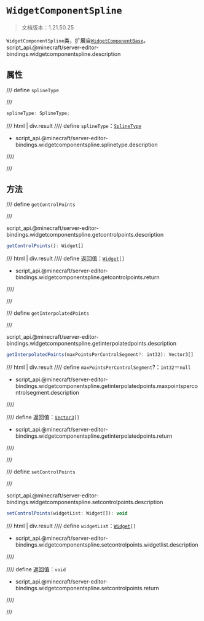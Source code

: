 # `WidgetComponentSpline`

> 文档版本：1.21.50.25

`WidgetComponentSpline`类，扩展自[`WidgetComponentBase`](./widgetcomponentbase.md)。script_api.@minecraft/server-editor-bindings.widgetcomponentspline.description

## 属性

/// define
`splineType`


///

```js
splineType: SplineType;
```

/// html | div.result
//// define
`splineType`：[`SplineType`](./splinetype.md)

- script_api.@minecraft/server-editor-bindings.widgetcomponentspline.splinetype.description


////

///


## 方法

/// define
`getControlPoints`


///

script_api.@minecraft/server-editor-bindings.widgetcomponentspline.getcontrolpoints.description

```js
getControlPoints(): Widget[]
```

/// html | div.result
//// define
返回值：<code><a href="../widget/">Widget</a>[]</code>

- script_api.@minecraft/server-editor-bindings.widgetcomponentspline.getcontrolpoints.return


////

///


/// define
`getInterpolatedPoints`


///

script_api.@minecraft/server-editor-bindings.widgetcomponentspline.getinterpolatedpoints.description

```js
getInterpolatedPoints(maxPointsPerControlSegment?: int32): Vector3[]
```

/// html | div.result
//// define
`maxPointsPerControlSegment`?：`int32`＝`null`

- script_api.@minecraft/server-editor-bindings.widgetcomponentspline.getinterpolatedpoints.maxpointspercontrolsegment.description


////

//// define
返回值：<code><a href="../../../server/beta/vector3/">Vector3</a>[]</code>

- script_api.@minecraft/server-editor-bindings.widgetcomponentspline.getinterpolatedpoints.return


////

///


/// define
`setControlPoints`


///

script_api.@minecraft/server-editor-bindings.widgetcomponentspline.setcontrolpoints.description

```js
setControlPoints(widgetList: Widget[]): void
```

/// html | div.result
//// define
`widgetList`：<code><a href="../widget/">Widget</a>[]</code>

- script_api.@minecraft/server-editor-bindings.widgetcomponentspline.setcontrolpoints.widgetlist.description


////

//// define
返回值：`void`

- script_api.@minecraft/server-editor-bindings.widgetcomponentspline.setcontrolpoints.return


////

///

